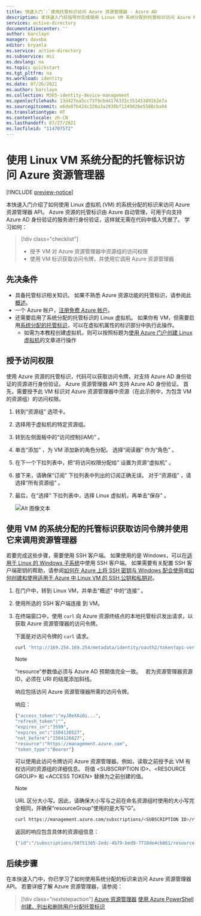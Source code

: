 ```yaml
---
title: 快速入门`:`使用托管标识访问 Azure 资源管理器 - Azure AD
description: 本快速入门将指导你完成使用 Linux VM 系统分配的托管标识访问 Azure Resource Manager 的过程。
services: active-directory
documentationcenter: ''
author: barclayn
manager: daveba
editor: bryanla
ms.service: active-directory
ms.subservice: msi
ms.devlang: na
ms.topic: quickstart
ms.tgt_pltfrm: na
ms.workload: identity
ms.date: 07/26/2021
ms.author: barclayn
ms.collection: M365-identity-device-management
ms.openlocfilehash: 13d427ea5cc73f9cbd4176332c351453891b2e7a
ms.sourcegitcommit: e6de87b42dc320a3a2939bf1249020e5508cba94
ms.translationtype: HT
ms.contentlocale: zh-CN
ms.lasthandoff: 07/27/2021
ms.locfileid: "114707572"
---
```

# <a name="use-a-linux-vm-system-assigned-managed-identity-to-access-azure-resource-manager"></a>使用 Linux VM 系统分配的托管标识访问 Azure 资源管理器

[!INCLUDE [preview-notice](../../../includes/active-directory-msi-preview-notice.md)]

本快速入门介绍了如何使用 Linux 虚拟机 (VM) 的系统分配的标识来访问 Azure 资源管理器 API。 Azure 资源的托管标识由 Azure 自动管理，可用于向支持 Azure AD 身份验证的服务进行身份验证，这样就无需在代码中插入凭据了。 学习如何：

> [!div class="checklist"]
> * 授予 VM 对 Azure 资源管理器中资源组的访问权限 
> * 使用 VM 标识获取访问令牌，并使用它调用 Azure 资源管理器 

## <a name="prerequisites"></a>先决条件

- 具备托管标识相关知识。 如果不熟悉 Azure 资源功能的托管标识，请参阅此[概述](overview.md)。 
- 一个 Azure 帐户，[注册免费 Azure 帐户](https://azure.microsoft.com/free/)。
- 还需要启用了系统分配的托管标识的 Linux 虚拟机。 如果你有 VM，但需要启用[系统分配的托管标识](qs-configure-portal-windows-vm.md)，可以在虚拟机属性的标识部分中执行此操作。 
  - 如需为本教程创建虚拟机，则可以按照标题为[使用 Azure 门户创建 Linux 虚拟机](../../virtual-machines/linux/quick-create-portal.md#create-virtual-machine)的文章进行操作

## <a name="grant-access"></a>授予访问权限

使用 Azure 资源的托管标识，代码可以获取访问令牌，对支持 Azure AD 身份验证的资源进行身份验证。 Azure 资源管理器 API 支持 Azure AD 身份验证。 首先，需要授予此 VM 标识对 Azure 资源管理器中资源（在此示例中，为包含 VM 的资源组）的访问权限。  

1. 转到“资源组”  选项卡。
2. 选择用于虚拟机的特定资源组。
3. 转到左侧面板中的“访问控制(IAM)”  。
4. 单击“添加”  ，为 VM 添加新的角色分配。 选择“阅读器”  作为“角色”  。
5. 在下一个下拉列表中，把“将访问权限分配给”  设置为资源“虚拟机”  。
6. 接下来，请确保“订阅”  下拉列表中列出的订阅正确无误。 对于“资源组”  ，请选择“所有资源组”  。
7. 最后，在“选择”  下拉列表中，选择 Linux 虚拟机，再单击“保存”  。

    ![Alt 图像文本](media/msi-tutorial-linux-vm-access-arm/msi-permission-linux.png)

## <a name="get-an-access-token-using-the-vms-system-assigned-managed-identity-and-use-it-to-call-resource-manager"></a>使用 VM 的系统分配的托管标识获取访问令牌并使用它来调用资源管理器

若要完成这些步骤，需要使用 SSH 客户端。 如果使用的是 Windows，可以在[适用于 Linux 的 Windows 子系统](/windows/wsl/about)中使用 SSH 客户端。 如果需要有关配置 SSH 客户端密钥的帮助，请参阅[如何在 Azure 上将 SSH 密钥与 Windows 配合使用](../../virtual-machines/linux/ssh-from-windows.md)或[如何创建和使用适用于 Azure 中 Linux VM 的 SSH 公钥和私钥对](../../virtual-machines/linux/mac-create-ssh-keys.md)。

1. 在门户中，转到 Linux VM，并单击“概述”  中的“连接”  。  
2. 使用所选的 SSH 客户端连接  到 VM。 
3. 在终端窗口中，使用 `curl` 向 Azure 资源终结点的本地托管标识发出请求，以获取 Azure 资源管理器的访问令牌。  
 
    下面是对访问令牌的 `curl` 请求。  
    
    ```bash
    curl 'http://169.254.169.254/metadata/identity/oauth2/token?api-version=2018-02-01&resource=https://management.azure.com/' -H Metadata:true   
    ```
    
    > [!NOTE]
    > “resource”参数值必须与 Azure AD 预期值完全一致。    若为资源管理器资源 ID，必须在 URI 的结尾添加斜线。 
    
    响应包括访问 Azure 资源管理器所需的访问令牌。 
    
    响应：  

    ```bash
    {"access_token":"eyJ0eXAiOi...",
    "refresh_token":"",
    "expires_in":"3599",
    "expires_on":"1504130527",
    "not_before":"1504126627",
    "resource":"https://management.azure.com",
    "token_type":"Bearer"} 
    ```
    
    可以使用此访问令牌访问 Azure 资源管理器。例如，读取之前授予此 VM 有权访问的资源组的详细信息。 将值 \<SUBSCRIPTION ID\>、\<RESOURCE GROUP\> 和 \<ACCESS TOKEN\> 替换为之前创建的值。 
    
    > [!NOTE]
    > URL 区分大小写。因此，请确保大小写与之前在命名资源组时使用的大小写完全相同，并确保“resourceGroup”使用的是大写“G”。  
    
    ```bash 
    curl https://management.azure.com/subscriptions/<SUBSCRIPTION ID>/resourceGroups/<RESOURCE GROUP>?api-version=2016-09-01 -H "Authorization: Bearer <ACCESS TOKEN>" 
    ```
    
    返回的响应包含具体的资源组信息： 
     
    ```bash
    {"id":"/subscriptions/98f51385-2edc-4b79-bed9-7718de4cb861/resourceGroups/DevTest","name":"DevTest","location":"westus","properties":{"provisioningState":"Succeeded"}} 
    ```

## <a name="next-steps"></a>后续步骤

在本快速入门中，你已学习了如何使用系统分配的标识来访问 Azure 资源管理器 API。  若要详细了解 Azure 资源管理器，请参阅：

> [!div class="nextstepaction"]
>[Azure 资源管理器](../../azure-resource-manager/management/overview.md)
>[使用 Azure PowerShell 创建、列出和删除用户分配托管标识](how-to-manage-ua-identity-powershell.md)